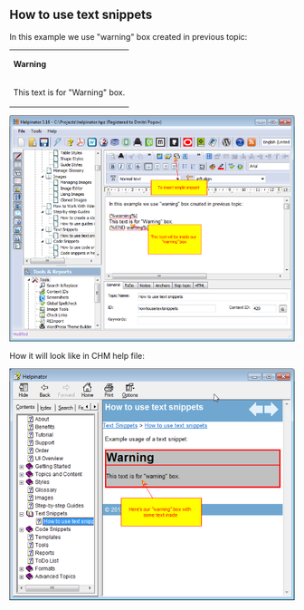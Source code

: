 ## How to use text snippets

In this example we use "warning" box created in previous topic:



<table>
<tr><td><p>
<b>Warning</b>
</p></td></tr><tr><td><p>
This text is for "Warning" box.
</p></td></tr></table>



































![usetextsnippet.png](images/usetextsnippet.png "usetextsnippet.png")



How it will look like in CHM help file:


![usetextsnippet1.png](images/usetextsnippet1.png "usetextsnippet1.png")

